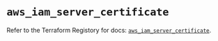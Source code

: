 # `aws_iam_server_certificate`

Refer to the Terraform Registory for docs: [`aws_iam_server_certificate`](https://registry.terraform.io/providers/hashicorp/aws/5.9.0/docs/resources/iam_server_certificate).
